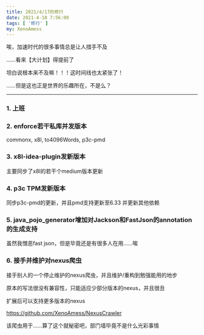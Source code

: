 ```yaml
---
title: 2021/4/17的修行
date: 2021-4-18 7:56:00
tags: [ '修行' ]
my: XenoAmess
---
```


唉，加速时代的很多事情总是让人措手不及

……看来【大计划】得提前了

坦白说根本来不及嘛！！！这时间线也太紧张了！

……但是这也正是世界的乐趣所在，不是么？

---

### 1. 上班

### 2. enforce若干私库并发版本

commonx, x8l, to4096Words, p3c-pmd

### 3. x8l-idea-plugin发新版本

主要同步了x8l的若干个medium版本更新

### 4. p3c TPM发新版本

同步p3c-pmd的更新，并且pmd支持更新至6.33
并更新其他依赖

### 5. java_pojo_generator增加对Jackson和FastJson的annotation的生成支持

虽然我憎恶fast json，但是毕竟还是有很多人在用……唉

### 6. 接手并维护对nexus爬虫

接手别人的一个停止维护的nexus爬虫，并且维护/重构到勉强能用的地步

原本的写法很没有兼容性，只能适应少部分版本的nexus，并且很丑

扩展后可以支持更多版本的nexus

https://github.com/XenoAmess/NexusCrawler

该爬虫用于……算了这个就秘密吧，部门墙毕竟不是什么光彩事情
